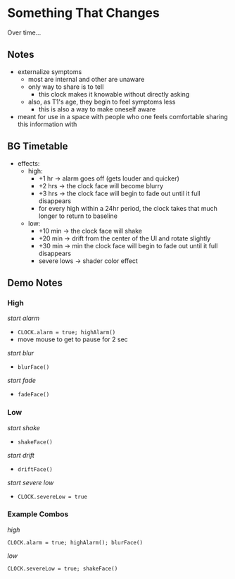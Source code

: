 # Something That Changes

Over time...

## Notes

- externalize symptoms
    - most are internal and other are unaware
    - only way to share is to tell
        - this clock makes it knowable without directly asking
    - also, as T1's age, they begin to feel symptoms less
        - this is also a way to make oneself aware
- meant for use in a space with people who one feels comfortable sharing this information with

## BG Timetable

- effects:
    - high:
        - +1 hr -> alarm goes off (gets louder and quicker)
        - +2 hrs -> the clock face will become blurry
        - +3 hrs -> the clock face will begin to fade out until it full disappears
        - for every high within a 24hr period, the clock takes that much longer to return to baseline
    - low:
        - +10 min -> the clock face will shake 
        - +20 min -> drift from the center of the UI and rotate slightly
        - +30 min -> min the clock face will begin to fade out until it full disappears
        - severe lows -> shader color effect

## Demo Notes

### High

*start alarm*

- `CLOCK.alarm = true; highAlarm()`
- move mouse to get to pause for 2 sec

*start blur*

- `blurFace()`

*start fade*

- `fadeFace()` 

### Low

*start shake*

- `shakeFace()`

*start drift*

- `driftFace()`

*start severe low*

- `CLOCK.severeLow = true`

### Example Combos

*high*

`CLOCK.alarm = true; highAlarm(); blurFace()`

*low*

`CLOCK.severeLow = true; shakeFace()`
